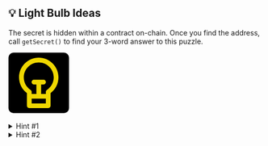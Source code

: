 ## 💡 Light Bulb Ideas

The secret is hidden within a contract on-chain. Once you find the address, call
`getSecret()` to find your 3-word answer to this puzzle.

<div class="lightbulb">
    <svg fill="#000000" height="200px" width="200px" version="1.1" id="Layer_1" xmlns="http://www.w3.org/2000/svg" xmlns:xlink="http://www.w3.org/1999/xlink" viewBox="0 0 320 320" xml:space="preserve"><g id="SVGRepo_bgCarrier" stroke-width="0"></g><g id="SVGRepo_tracerCarrier" stroke-linecap="round" stroke-linejoin="round"></g><g id="SVGRepo_iconCarrier"> <path id="XMLID_12_" d="M160,0C91.075,0,35,56.075,35,125c0,39.627,18.545,76.425,50,100.005V245v60c0,8.284,6.716,15,15,15h120 c8.284,0,15-6.716,15-15v-60v-19.995c31.455-23.58,50-60.378,50-100.005C285,56.075,228.925,0,160,0z M205,290h-90v-30h90V290z M211.807,204.638c-4.246,2.768-6.807,7.495-6.807,12.564V230h-30v-60h15c8.284,0,15-6.716,15-15s-6.716-15-15-15h-60 c-8.284,0-15,6.716-15,15s6.716,15,15,15h15v60h-30v-12.797c0-5.069-2.561-9.796-6.807-12.564C81.147,187.001,65,157.23,65,125 c0-52.383,42.617-95,95-95s95,42.617,95,95C255,157.23,238.852,187.001,211.807,204.638z"></path> </g></svg>
</div>

<style>
@keyframes lightbulb {0% {filter: invert(42%) sepia(93%) saturate(1352%) hue-rotate(34deg) brightness(139%) contrast(119%);}0.48% {filter: invert(42%) sepia(93%) saturate(1352%) hue-rotate(34deg) brightness(139%) contrast(119%);}0.49% {filter: invert(42%) sepia(93%) saturate(0%) brightness(100%) contrast(119%);}0.65% {filter: invert(42%) sepia(93%) saturate(0%) brightness(100%) contrast(119%);}0.66% {filter: invert(42%) sepia(93%) saturate(1352%) hue-rotate(34deg) brightness(139%) contrast(119%);}1.14% {filter: invert(42%) sepia(93%) saturate(1352%) hue-rotate(34deg) brightness(139%) contrast(119%);}1.15% {filter: invert(42%) sepia(93%) saturate(0%) brightness(100%) contrast(119%);}1.31% {filter: invert(42%) sepia(93%) saturate(0%) brightness(100%) contrast(119%);}1.32% {filter: invert(42%) sepia(93%) saturate(1352%) hue-rotate(34deg) brightness(139%) contrast(119%);}1.8% {filter: invert(42%) sepia(93%) saturate(1352%) hue-rotate(34deg) brightness(139%) contrast(119%);}1.81% {filter: invert(42%) sepia(93%) saturate(0%) brightness(100%) contrast(119%);}1.97% {filter: invert(42%) sepia(93%) saturate(0%) brightness(100%) contrast(119%);}1.98% {filter: invert(42%) sepia(93%) saturate(1352%) hue-rotate(34deg) brightness(139%) contrast(119%);}2.4600000000000004% {filter: invert(42%) sepia(93%) saturate(1352%) hue-rotate(34deg) brightness(139%) contrast(119%);}2.47% {filter: invert(42%) sepia(93%) saturate(0%) brightness(100%) contrast(119%);}2.6300000000000003% {filter: invert(42%) sepia(93%) saturate(0%) brightness(100%) contrast(119%);}2.64% {filter: invert(42%) sepia(93%) saturate(1352%) hue-rotate(34deg) brightness(139%) contrast(119%);}3.1300000000000003% {filter: invert(42%) sepia(93%) saturate(1352%) hue-rotate(34deg) brightness(139%) contrast(119%);}3.14% {filter: invert(42%) sepia(93%) saturate(0%) brightness(100%) contrast(119%);}3.79% {filter: invert(42%) sepia(93%) saturate(0%) brightness(100%) contrast(119%);}3.8% {filter: invert(42%) sepia(93%) saturate(1352%) hue-rotate(34deg) brightness(139%) contrast(119%);}4.28% {filter: invert(42%) sepia(93%) saturate(1352%) hue-rotate(34deg) brightness(139%) contrast(119%);}4.29% {filter: invert(42%) sepia(93%) saturate(0%) brightness(100%) contrast(119%);}4.45% {filter: invert(42%) sepia(93%) saturate(0%) brightness(100%) contrast(119%);}4.46% {filter: invert(42%) sepia(93%) saturate(1352%) hue-rotate(34deg) brightness(139%) contrast(119%);}4.61% {filter: invert(42%) sepia(93%) saturate(1352%) hue-rotate(34deg) brightness(139%) contrast(119%);}4.62% {filter: invert(42%) sepia(93%) saturate(0%) brightness(100%) contrast(119%);}4.78% {filter: invert(42%) sepia(93%) saturate(0%) brightness(100%) contrast(119%);}4.79% {filter: invert(42%) sepia(93%) saturate(1352%) hue-rotate(34deg) brightness(139%) contrast(119%);}4.94% {filter: invert(42%) sepia(93%) saturate(1352%) hue-rotate(34deg) brightness(139%) contrast(119%);}4.95% {filter: invert(42%) sepia(93%) saturate(0%) brightness(100%) contrast(119%);}5.11% {filter: invert(42%) sepia(93%) saturate(0%) brightness(100%) contrast(119%);}5.12% {filter: invert(42%) sepia(93%) saturate(1352%) hue-rotate(34deg) brightness(139%) contrast(119%);}5.6000000000000005% {filter: invert(42%) sepia(93%) saturate(1352%) hue-rotate(34deg) brightness(139%) contrast(119%);}5.61% {filter: invert(42%) sepia(93%) saturate(0%) brightness(100%) contrast(119%);}6.2700000000000005% {filter: invert(42%) sepia(93%) saturate(0%) brightness(100%) contrast(119%);}6.28% {filter: invert(42%) sepia(93%) saturate(1352%) hue-rotate(34deg) brightness(139%) contrast(119%);}6.430000000000001% {filter: invert(42%) sepia(93%) saturate(1352%) hue-rotate(34deg) brightness(139%) contrast(119%);}6.44% {filter: invert(42%) sepia(93%) saturate(0%) brightness(100%) contrast(119%);}6.6000000000000005% {filter: invert(42%) sepia(93%) saturate(0%) brightness(100%) contrast(119%);}6.61% {filter: invert(42%) sepia(93%) saturate(1352%) hue-rotate(34deg) brightness(139%) contrast(119%);}6.76% {filter: invert(42%) sepia(93%) saturate(1352%) hue-rotate(34deg) brightness(139%) contrast(119%);}6.77% {filter: invert(42%) sepia(93%) saturate(0%) brightness(100%) contrast(119%);}6.930000000000001% {filter: invert(42%) sepia(93%) saturate(0%) brightness(100%) contrast(119%);}6.94% {filter: invert(42%) sepia(93%) saturate(1352%) hue-rotate(34deg) brightness(139%) contrast(119%);}7.09% {filter: invert(42%) sepia(93%) saturate(1352%) hue-rotate(34deg) brightness(139%) contrast(119%);}7.1% {filter: invert(42%) sepia(93%) saturate(0%) brightness(100%) contrast(119%);}7.26% {filter: invert(42%) sepia(93%) saturate(0%) brightness(100%) contrast(119%);}7.27% {filter: invert(42%) sepia(93%) saturate(1352%) hue-rotate(34deg) brightness(139%) contrast(119%);}7.75% {filter: invert(42%) sepia(93%) saturate(1352%) hue-rotate(34deg) brightness(139%) contrast(119%);}7.76% {filter: invert(42%) sepia(93%) saturate(0%) brightness(100%) contrast(119%);}7.92% {filter: invert(42%) sepia(93%) saturate(0%) brightness(100%) contrast(119%);}7.93% {filter: invert(42%) sepia(93%) saturate(1352%) hue-rotate(34deg) brightness(139%) contrast(119%);}8.41% {filter: invert(42%) sepia(93%) saturate(1352%) hue-rotate(34deg) brightness(139%) contrast(119%);}8.42% {filter: invert(42%) sepia(93%) saturate(0%) brightness(100%) contrast(119%);}9.08% {filter: invert(42%) sepia(93%) saturate(0%) brightness(100%) contrast(119%);}9.09% {filter: invert(42%) sepia(93%) saturate(1352%) hue-rotate(34deg) brightness(139%) contrast(119%);}9.24% {filter: invert(42%) sepia(93%) saturate(1352%) hue-rotate(34deg) brightness(139%) contrast(119%);}9.25% {filter: invert(42%) sepia(93%) saturate(0%) brightness(100%) contrast(119%);}9.41% {filter: invert(42%) sepia(93%) saturate(0%) brightness(100%) contrast(119%);}9.42% {filter: invert(42%) sepia(93%) saturate(1352%) hue-rotate(34deg) brightness(139%) contrast(119%);}9.9% {filter: invert(42%) sepia(93%) saturate(1352%) hue-rotate(34deg) brightness(139%) contrast(119%);}9.91% {filter: invert(42%) sepia(93%) saturate(0%) brightness(100%) contrast(119%);}10.56% {filter: invert(42%) sepia(93%) saturate(0%) brightness(100%) contrast(119%);}10.57% {filter: invert(42%) sepia(93%) saturate(1352%) hue-rotate(34deg) brightness(139%) contrast(119%);}10.73% {filter: invert(42%) sepia(93%) saturate(1352%) hue-rotate(34deg) brightness(139%) contrast(119%);}10.74% {filter: invert(42%) sepia(93%) saturate(0%) brightness(100%) contrast(119%);}10.89% {filter: invert(42%) sepia(93%) saturate(0%) brightness(100%) contrast(119%);}10.9% {filter: invert(42%) sepia(93%) saturate(1352%) hue-rotate(34deg) brightness(139%) contrast(119%);}11.06% {filter: invert(42%) sepia(93%) saturate(1352%) hue-rotate(34deg) brightness(139%) contrast(119%);}11.07% {filter: invert(42%) sepia(93%) saturate(0%) brightness(100%) contrast(119%);}11.22% {filter: invert(42%) sepia(93%) saturate(0%) brightness(100%) contrast(119%);}11.23% {filter: invert(42%) sepia(93%) saturate(1352%) hue-rotate(34deg) brightness(139%) contrast(119%);}11.72% {filter: invert(42%) sepia(93%) saturate(1352%) hue-rotate(34deg) brightness(139%) contrast(119%);}11.73% {filter: invert(42%) sepia(93%) saturate(0%) brightness(100%) contrast(119%);}11.89% {filter: invert(42%) sepia(93%) saturate(0%) brightness(100%) contrast(119%);}11.9% {filter: invert(42%) sepia(93%) saturate(1352%) hue-rotate(34deg) brightness(139%) contrast(119%);}12.38% {filter: invert(42%) sepia(93%) saturate(1352%) hue-rotate(34deg) brightness(139%) contrast(119%);}12.39% {filter: invert(42%) sepia(93%) saturate(0%) brightness(100%) contrast(119%);}12.55% {filter: invert(42%) sepia(93%) saturate(0%) brightness(100%) contrast(119%);}12.56% {filter: invert(42%) sepia(93%) saturate(1352%) hue-rotate(34deg) brightness(139%) contrast(119%);}13.040000000000001% {filter: invert(42%) sepia(93%) saturate(1352%) hue-rotate(34deg) brightness(139%) contrast(119%);}13.05% {filter: invert(42%) sepia(93%) saturate(0%) brightness(100%) contrast(119%);}13.700000000000001% {filter: invert(42%) sepia(93%) saturate(0%) brightness(100%) contrast(119%);}13.71% {filter: invert(42%) sepia(93%) saturate(1352%) hue-rotate(34deg) brightness(139%) contrast(119%);}14.200000000000001% {filter: invert(42%) sepia(93%) saturate(1352%) hue-rotate(34deg) brightness(139%) contrast(119%);}14.21% {filter: invert(42%) sepia(93%) saturate(0%) brightness(100%) contrast(119%);}14.370000000000001% {filter: invert(42%) sepia(93%) saturate(0%) brightness(100%) contrast(119%);}14.38% {filter: invert(42%) sepia(93%) saturate(1352%) hue-rotate(34deg) brightness(139%) contrast(119%);}14.53% {filter: invert(42%) sepia(93%) saturate(1352%) hue-rotate(34deg) brightness(139%) contrast(119%);}14.54% {filter: invert(42%) sepia(93%) saturate(0%) brightness(100%) contrast(119%);}14.700000000000001% {filter: invert(42%) sepia(93%) saturate(0%) brightness(100%) contrast(119%);}14.71% {filter: invert(42%) sepia(93%) saturate(1352%) hue-rotate(34deg) brightness(139%) contrast(119%);}14.86% {filter: invert(42%) sepia(93%) saturate(1352%) hue-rotate(34deg) brightness(139%) contrast(119%);}14.87% {filter: invert(42%) sepia(93%) saturate(0%) brightness(100%) contrast(119%);}15.03% {filter: invert(42%) sepia(93%) saturate(0%) brightness(100%) contrast(119%);}15.04% {filter: invert(42%) sepia(93%) saturate(1352%) hue-rotate(34deg) brightness(139%) contrast(119%);}15.19% {filter: invert(42%) sepia(93%) saturate(1352%) hue-rotate(34deg) brightness(139%) contrast(119%);}15.2% {filter: invert(42%) sepia(93%) saturate(0%) brightness(100%) contrast(119%);}15.36% {filter: invert(42%) sepia(93%) saturate(0%) brightness(100%) contrast(119%);}15.37% {filter: invert(42%) sepia(93%) saturate(1352%) hue-rotate(34deg) brightness(139%) contrast(119%);}15.52% {filter: invert(42%) sepia(93%) saturate(1352%) hue-rotate(34deg) brightness(139%) contrast(119%);}15.53% {filter: invert(42%) sepia(93%) saturate(0%) brightness(100%) contrast(119%);}16.18% {filter: invert(42%) sepia(93%) saturate(0%) brightness(100%) contrast(119%);}16.19% {filter: invert(42%) sepia(93%) saturate(1352%) hue-rotate(34deg) brightness(139%) contrast(119%);}16.68% {filter: invert(42%) sepia(93%) saturate(1352%) hue-rotate(34deg) brightness(139%) contrast(119%);}16.69% {filter: invert(42%) sepia(93%) saturate(0%) brightness(100%) contrast(119%);}16.84% {filter: invert(42%) sepia(93%) saturate(0%) brightness(100%) contrast(119%);}16.85% {filter: invert(42%) sepia(93%) saturate(1352%) hue-rotate(34deg) brightness(139%) contrast(119%);}17.009999999999998% {filter: invert(42%) sepia(93%) saturate(1352%) hue-rotate(34deg) brightness(139%) contrast(119%);}17.02% {filter: invert(42%) sepia(93%) saturate(0%) brightness(100%) contrast(119%);}17.18% {filter: invert(42%) sepia(93%) saturate(0%) brightness(100%) contrast(119%);}17.19% {filter: invert(42%) sepia(93%) saturate(1352%) hue-rotate(34deg) brightness(139%) contrast(119%);}17.34% {filter: invert(42%) sepia(93%) saturate(1352%) hue-rotate(34deg) brightness(139%) contrast(119%);}17.35% {filter: invert(42%) sepia(93%) saturate(0%) brightness(100%) contrast(119%);}18% {filter: invert(42%) sepia(93%) saturate(0%) brightness(100%) contrast(119%);}18.01% {filter: invert(42%) sepia(93%) saturate(1352%) hue-rotate(34deg) brightness(139%) contrast(119%);}18.169999999999998% {filter: invert(42%) sepia(93%) saturate(1352%) hue-rotate(34deg) brightness(139%) contrast(119%);}18.18% {filter: invert(42%) sepia(93%) saturate(0%) brightness(100%) contrast(119%);}18.33% {filter: invert(42%) sepia(93%) saturate(0%) brightness(100%) contrast(119%);}18.34% {filter: invert(42%) sepia(93%) saturate(1352%) hue-rotate(34deg) brightness(139%) contrast(119%);}18.5% {filter: invert(42%) sepia(93%) saturate(1352%) hue-rotate(34deg) brightness(139%) contrast(119%);}18.51% {filter: invert(42%) sepia(93%) saturate(0%) brightness(100%) contrast(119%);}18.66% {filter: invert(42%) sepia(93%) saturate(0%) brightness(100%) contrast(119%);}18.67% {filter: invert(42%) sepia(93%) saturate(1352%) hue-rotate(34deg) brightness(139%) contrast(119%);}18.83% {filter: invert(42%) sepia(93%) saturate(1352%) hue-rotate(34deg) brightness(139%) contrast(119%);}18.84% {filter: invert(42%) sepia(93%) saturate(0%) brightness(100%) contrast(119%);}18.99% {filter: invert(42%) sepia(93%) saturate(0%) brightness(100%) contrast(119%);}19% {filter: invert(42%) sepia(93%) saturate(1352%) hue-rotate(34deg) brightness(139%) contrast(119%);}19.16% {filter: invert(42%) sepia(93%) saturate(1352%) hue-rotate(34deg) brightness(139%) contrast(119%);}19.17% {filter: invert(42%) sepia(93%) saturate(0%) brightness(100%) contrast(119%);}19.319999999999997% {filter: invert(42%) sepia(93%) saturate(0%) brightness(100%) contrast(119%);}19.33% {filter: invert(42%) sepia(93%) saturate(1352%) hue-rotate(34deg) brightness(139%) contrast(119%);}19.819999999999997% {filter: invert(42%) sepia(93%) saturate(1352%) hue-rotate(34deg) brightness(139%) contrast(119%);}19.83% {filter: invert(42%) sepia(93%) saturate(0%) brightness(100%) contrast(119%);}20.479999999999997% {filter: invert(42%) sepia(93%) saturate(0%) brightness(100%) contrast(119%);}20.49% {filter: invert(42%) sepia(93%) saturate(1352%) hue-rotate(34deg) brightness(139%) contrast(119%);}20.65% {filter: invert(42%) sepia(93%) saturate(1352%) hue-rotate(34deg) brightness(139%) contrast(119%);}20.66% {filter: invert(42%) sepia(93%) saturate(0%) brightness(100%) contrast(119%);}20.81% {filter: invert(42%) sepia(93%) saturate(0%) brightness(100%) contrast(119%);}20.82% {filter: invert(42%) sepia(93%) saturate(1352%) hue-rotate(34deg) brightness(139%) contrast(119%);}21.31% {filter: invert(42%) sepia(93%) saturate(1352%) hue-rotate(34deg) brightness(139%) contrast(119%);}21.32% {filter: invert(42%) sepia(93%) saturate(0%) brightness(100%) contrast(119%);}21.97% {filter: invert(42%) sepia(93%) saturate(0%) brightness(100%) contrast(119%);}21.98% {filter: invert(42%) sepia(93%) saturate(1352%) hue-rotate(34deg) brightness(139%) contrast(119%);}22.13% {filter: invert(42%) sepia(93%) saturate(1352%) hue-rotate(34deg) brightness(139%) contrast(119%);}22.14% {filter: invert(42%) sepia(93%) saturate(0%) brightness(100%) contrast(119%);}22.299999999999997% {filter: invert(42%) sepia(93%) saturate(0%) brightness(100%) contrast(119%);}22.31% {filter: invert(42%) sepia(93%) saturate(1352%) hue-rotate(34deg) brightness(139%) contrast(119%);}22.459999999999997% {filter: invert(42%) sepia(93%) saturate(1352%) hue-rotate(34deg) brightness(139%) contrast(119%);}22.47% {filter: invert(42%) sepia(93%) saturate(0%) brightness(100%) contrast(119%);}22.63% {filter: invert(42%) sepia(93%) saturate(0%) brightness(100%) contrast(119%);}22.64% {filter: invert(42%) sepia(93%) saturate(1352%) hue-rotate(34deg) brightness(139%) contrast(119%);}22.79% {filter: invert(42%) sepia(93%) saturate(1352%) hue-rotate(34deg) brightness(139%) contrast(119%);}22.8% {filter: invert(42%) sepia(93%) saturate(0%) brightness(100%) contrast(119%);}22.959999999999997% {filter: invert(42%) sepia(93%) saturate(0%) brightness(100%) contrast(119%);}22.97% {filter: invert(42%) sepia(93%) saturate(1352%) hue-rotate(34deg) brightness(139%) contrast(119%);}23.13% {filter: invert(42%) sepia(93%) saturate(1352%) hue-rotate(34deg) brightness(139%) contrast(119%);}23.14% {filter: invert(42%) sepia(93%) saturate(0%) brightness(100%) contrast(119%);}23.29% {filter: invert(42%) sepia(93%) saturate(0%) brightness(100%) contrast(119%);}23.3% {filter: invert(42%) sepia(93%) saturate(1352%) hue-rotate(34deg) brightness(139%) contrast(119%);}23.459999999999997% {filter: invert(42%) sepia(93%) saturate(1352%) hue-rotate(34deg) brightness(139%) contrast(119%);}23.47% {filter: invert(42%) sepia(93%) saturate(0%) brightness(100%) contrast(119%);}24.119999999999997% {filter: invert(42%) sepia(93%) saturate(0%) brightness(100%) contrast(119%);}24.13% {filter: invert(42%) sepia(93%) saturate(1352%) hue-rotate(34deg) brightness(139%) contrast(119%);}24.61% {filter: invert(42%) sepia(93%) saturate(1352%) hue-rotate(34deg) brightness(139%) contrast(119%);}24.62% {filter: invert(42%) sepia(93%) saturate(0%) brightness(100%) contrast(119%);}24.779999999999998% {filter: invert(42%) sepia(93%) saturate(0%) brightness(100%) contrast(119%);}24.79% {filter: invert(42%) sepia(93%) saturate(1352%) hue-rotate(34deg) brightness(139%) contrast(119%);}24.939999999999998% {filter: invert(42%) sepia(93%) saturate(1352%) hue-rotate(34deg) brightness(139%) contrast(119%);}24.95% {filter: invert(42%) sepia(93%) saturate(0%) brightness(100%) contrast(119%);}25.11% {filter: invert(42%) sepia(93%) saturate(0%) brightness(100%) contrast(119%);}25.12% {filter: invert(42%) sepia(93%) saturate(1352%) hue-rotate(34deg) brightness(139%) contrast(119%);}25.27% {filter: invert(42%) sepia(93%) saturate(1352%) hue-rotate(34deg) brightness(139%) contrast(119%);}25.28% {filter: invert(42%) sepia(93%) saturate(0%) brightness(100%) contrast(119%);}25.439999999999998% {filter: invert(42%) sepia(93%) saturate(0%) brightness(100%) contrast(119%);}25.45% {filter: invert(42%) sepia(93%) saturate(1352%) hue-rotate(34deg) brightness(139%) contrast(119%);}25.599999999999998% {filter: invert(42%) sepia(93%) saturate(1352%) hue-rotate(34deg) brightness(139%) contrast(119%);}25.61% {filter: invert(42%) sepia(93%) saturate(0%) brightness(100%) contrast(119%);}26.27% {filter: invert(42%) sepia(93%) saturate(0%) brightness(100%) contrast(119%);}26.28% {filter: invert(42%) sepia(93%) saturate(1352%) hue-rotate(34deg) brightness(139%) contrast(119%);}26.43% {filter: invert(42%) sepia(93%) saturate(1352%) hue-rotate(34deg) brightness(139%) contrast(119%);}26.44% {filter: invert(42%) sepia(93%) saturate(0%) brightness(100%) contrast(119%);}26.599999999999998% {filter: invert(42%) sepia(93%) saturate(0%) brightness(100%) contrast(119%);}26.61% {filter: invert(42%) sepia(93%) saturate(1352%) hue-rotate(34deg) brightness(139%) contrast(119%);}26.759999999999998% {filter: invert(42%) sepia(93%) saturate(1352%) hue-rotate(34deg) brightness(139%) contrast(119%);}26.77% {filter: invert(42%) sepia(93%) saturate(0%) brightness(100%) contrast(119%);}26.93% {filter: invert(42%) sepia(93%) saturate(0%) brightness(100%) contrast(119%);}26.94% {filter: invert(42%) sepia(93%) saturate(1352%) hue-rotate(34deg) brightness(139%) contrast(119%);}27.09% {filter: invert(42%) sepia(93%) saturate(1352%) hue-rotate(34deg) brightness(139%) contrast(119%);}27.1% {filter: invert(42%) sepia(93%) saturate(0%) brightness(100%) contrast(119%);}27.259999999999998% {filter: invert(42%) sepia(93%) saturate(0%) brightness(100%) contrast(119%);}27.27% {filter: invert(42%) sepia(93%) saturate(1352%) hue-rotate(34deg) brightness(139%) contrast(119%);}27.75% {filter: invert(42%) sepia(93%) saturate(1352%) hue-rotate(34deg) brightness(139%) contrast(119%);}27.76% {filter: invert(42%) sepia(93%) saturate(0%) brightness(100%) contrast(119%);}27.919999999999998% {filter: invert(42%) sepia(93%) saturate(0%) brightness(100%) contrast(119%);}27.93% {filter: invert(42%) sepia(93%) saturate(1352%) hue-rotate(34deg) brightness(139%) contrast(119%);}28.41% {filter: invert(42%) sepia(93%) saturate(1352%) hue-rotate(34deg) brightness(139%) contrast(119%);}28.42% {filter: invert(42%) sepia(93%) saturate(0%) brightness(100%) contrast(119%);}29.08% {filter: invert(42%) sepia(93%) saturate(0%) brightness(100%) contrast(119%);}29.09% {filter: invert(42%) sepia(93%) saturate(1352%) hue-rotate(34deg) brightness(139%) contrast(119%);}29.569999999999997% {filter: invert(42%) sepia(93%) saturate(1352%) hue-rotate(34deg) brightness(139%) contrast(119%);}29.58% {filter: invert(42%) sepia(93%) saturate(0%) brightness(100%) contrast(119%);}29.74% {filter: invert(42%) sepia(93%) saturate(0%) brightness(100%) contrast(119%);}29.75% {filter: invert(42%) sepia(93%) saturate(1352%) hue-rotate(34deg) brightness(139%) contrast(119%);}29.9% {filter: invert(42%) sepia(93%) saturate(1352%) hue-rotate(34deg) brightness(139%) contrast(119%);}29.91% {filter: invert(42%) sepia(93%) saturate(0%) brightness(100%) contrast(119%);}30.069999999999997% {filter: invert(42%) sepia(93%) saturate(0%) brightness(100%) contrast(119%);}30.08% {filter: invert(42%) sepia(93%) saturate(1352%) hue-rotate(34deg) brightness(139%) contrast(119%);}30.229999999999997% {filter: invert(42%) sepia(93%) saturate(1352%) hue-rotate(34deg) brightness(139%) contrast(119%);}30.24% {filter: invert(42%) sepia(93%) saturate(0%) brightness(100%) contrast(119%);}30.889999999999997% {filter: invert(42%) sepia(93%) saturate(0%) brightness(100%) contrast(119%);}30.9% {filter: invert(42%) sepia(93%) saturate(1352%) hue-rotate(34deg) brightness(139%) contrast(119%);}31.06% {filter: invert(42%) sepia(93%) saturate(1352%) hue-rotate(34deg) brightness(139%) contrast(119%);}31.07% {filter: invert(42%) sepia(93%) saturate(0%) brightness(100%) contrast(119%);}31.22% {filter: invert(42%) sepia(93%) saturate(0%) brightness(100%) contrast(119%);}31.23% {filter: invert(42%) sepia(93%) saturate(1352%) hue-rotate(34deg) brightness(139%) contrast(119%);}31.72% {filter: invert(42%) sepia(93%) saturate(1352%) hue-rotate(34deg) brightness(139%) contrast(119%);}31.73% {filter: invert(42%) sepia(93%) saturate(0%) brightness(100%) contrast(119%);}32.38% {filter: invert(42%) sepia(93%) saturate(0%) brightness(100%) contrast(119%);}32.39% {filter: invert(42%) sepia(93%) saturate(1352%) hue-rotate(34deg) brightness(139%) contrast(119%);}32.550000000000004% {filter: invert(42%) sepia(93%) saturate(1352%) hue-rotate(34deg) brightness(139%) contrast(119%);}32.56% {filter: invert(42%) sepia(93%) saturate(0%) brightness(100%) contrast(119%);}32.71% {filter: invert(42%) sepia(93%) saturate(0%) brightness(100%) contrast(119%);}32.72% {filter: invert(42%) sepia(93%) saturate(1352%) hue-rotate(34deg) brightness(139%) contrast(119%);}32.88% {filter: invert(42%) sepia(93%) saturate(1352%) hue-rotate(34deg) brightness(139%) contrast(119%);}32.89% {filter: invert(42%) sepia(93%) saturate(0%) brightness(100%) contrast(119%);}33.04% {filter: invert(42%) sepia(93%) saturate(0%) brightness(100%) contrast(119%);}33.05% {filter: invert(42%) sepia(93%) saturate(1352%) hue-rotate(34deg) brightness(139%) contrast(119%);}33.21% {filter: invert(42%) sepia(93%) saturate(1352%) hue-rotate(34deg) brightness(139%) contrast(119%);}33.22% {filter: invert(42%) sepia(93%) saturate(0%) brightness(100%) contrast(119%);}33.370000000000005% {filter: invert(42%) sepia(93%) saturate(0%) brightness(100%) contrast(119%);}33.38% {filter: invert(42%) sepia(93%) saturate(1352%) hue-rotate(34deg) brightness(139%) contrast(119%);}33.870000000000005% {filter: invert(42%) sepia(93%) saturate(1352%) hue-rotate(34deg) brightness(139%) contrast(119%);}33.88% {filter: invert(42%) sepia(93%) saturate(0%) brightness(100%) contrast(119%);}34.03% {filter: invert(42%) sepia(93%) saturate(0%) brightness(100%) contrast(119%);}34.04% {filter: invert(42%) sepia(93%) saturate(1352%) hue-rotate(34deg) brightness(139%) contrast(119%);}34.53% {filter: invert(42%) sepia(93%) saturate(1352%) hue-rotate(34deg) brightness(139%) contrast(119%);}34.54% {filter: invert(42%) sepia(93%) saturate(0%) brightness(100%) contrast(119%);}35.190000000000005% {filter: invert(42%) sepia(93%) saturate(0%) brightness(100%) contrast(119%);}35.2% {filter: invert(42%) sepia(93%) saturate(1352%) hue-rotate(34deg) brightness(139%) contrast(119%);}35.36% {filter: invert(42%) sepia(93%) saturate(1352%) hue-rotate(34deg) brightness(139%) contrast(119%);}35.37% {filter: invert(42%) sepia(93%) saturate(0%) brightness(100%) contrast(119%);}35.52% {filter: invert(42%) sepia(93%) saturate(0%) brightness(100%) contrast(119%);}35.53% {filter: invert(42%) sepia(93%) saturate(1352%) hue-rotate(34deg) brightness(139%) contrast(119%);}35.690000000000005% {filter: invert(42%) sepia(93%) saturate(1352%) hue-rotate(34deg) brightness(139%) contrast(119%);}35.7% {filter: invert(42%) sepia(93%) saturate(0%) brightness(100%) contrast(119%);}35.85% {filter: invert(42%) sepia(93%) saturate(0%) brightness(100%) contrast(119%);}35.86% {filter: invert(42%) sepia(93%) saturate(1352%) hue-rotate(34deg) brightness(139%) contrast(119%);}36.35% {filter: invert(42%) sepia(93%) saturate(1352%) hue-rotate(34deg) brightness(139%) contrast(119%);}36.36% {filter: invert(42%) sepia(93%) saturate(0%) brightness(100%) contrast(119%);}36.510000000000005% {filter: invert(42%) sepia(93%) saturate(0%) brightness(100%) contrast(119%);}36.52% {filter: invert(42%) sepia(93%) saturate(1352%) hue-rotate(34deg) brightness(139%) contrast(119%);}36.68% {filter: invert(42%) sepia(93%) saturate(1352%) hue-rotate(34deg) brightness(139%) contrast(119%);}36.69% {filter: invert(42%) sepia(93%) saturate(0%) brightness(100%) contrast(119%);}37.34% {filter: invert(42%) sepia(93%) saturate(0%) brightness(100%) contrast(119%);}37.35% {filter: invert(42%) sepia(93%) saturate(1352%) hue-rotate(34deg) brightness(139%) contrast(119%);}37.84% {filter: invert(42%) sepia(93%) saturate(1352%) hue-rotate(34deg) brightness(139%) contrast(119%);}37.85% {filter: invert(42%) sepia(93%) saturate(0%) brightness(100%) contrast(119%);}38% {filter: invert(42%) sepia(93%) saturate(0%) brightness(100%) contrast(119%);}38.01% {filter: invert(42%) sepia(93%) saturate(1352%) hue-rotate(34deg) brightness(139%) contrast(119%);}38.17% {filter: invert(42%) sepia(93%) saturate(1352%) hue-rotate(34deg) brightness(139%) contrast(119%);}38.18% {filter: invert(42%) sepia(93%) saturate(0%) brightness(100%) contrast(119%);}38.330000000000005% {filter: invert(42%) sepia(93%) saturate(0%) brightness(100%) contrast(119%);}38.34% {filter: invert(42%) sepia(93%) saturate(1352%) hue-rotate(34deg) brightness(139%) contrast(119%);}38.5% {filter: invert(42%) sepia(93%) saturate(1352%) hue-rotate(34deg) brightness(139%) contrast(119%);}38.51% {filter: invert(42%) sepia(93%) saturate(0%) brightness(100%) contrast(119%);}39.160000000000004% {filter: invert(42%) sepia(93%) saturate(0%) brightness(100%) contrast(119%);}39.17% {filter: invert(42%) sepia(93%) saturate(1352%) hue-rotate(34deg) brightness(139%) contrast(119%);}39.32% {filter: invert(42%) sepia(93%) saturate(1352%) hue-rotate(34deg) brightness(139%) contrast(119%);}39.33% {filter: invert(42%) sepia(93%) saturate(0%) brightness(100%) contrast(119%);}39.49% {filter: invert(42%) sepia(93%) saturate(0%) brightness(100%) contrast(119%);}39.5% {filter: invert(42%) sepia(93%) saturate(1352%) hue-rotate(34deg) brightness(139%) contrast(119%);}39.99% {filter: invert(42%) sepia(93%) saturate(1352%) hue-rotate(34deg) brightness(139%) contrast(119%);}40% {filter: invert(42%) sepia(93%) saturate(0%) brightness(100%) contrast(119%);}40.15% {filter: invert(42%) sepia(93%) saturate(0%) brightness(100%) contrast(119%);}40.16% {filter: invert(42%) sepia(93%) saturate(1352%) hue-rotate(34deg) brightness(139%) contrast(119%);}40.65% {filter: invert(42%) sepia(93%) saturate(1352%) hue-rotate(34deg) brightness(139%) contrast(119%);}40.66% {filter: invert(42%) sepia(93%) saturate(0%) brightness(100%) contrast(119%);}40.81% {filter: invert(42%) sepia(93%) saturate(0%) brightness(100%) contrast(119%);}40.82% {filter: invert(42%) sepia(93%) saturate(1352%) hue-rotate(34deg) brightness(139%) contrast(119%);}41.31% {filter: invert(42%) sepia(93%) saturate(1352%) hue-rotate(34deg) brightness(139%) contrast(119%);}41.32% {filter: invert(42%) sepia(93%) saturate(0%) brightness(100%) contrast(119%);}41.47% {filter: invert(42%) sepia(93%) saturate(0%) brightness(100%) contrast(119%);}41.48% {filter: invert(42%) sepia(93%) saturate(1352%) hue-rotate(34deg) brightness(139%) contrast(119%);}41.97% {filter: invert(42%) sepia(93%) saturate(1352%) hue-rotate(34deg) brightness(139%) contrast(119%);}41.98% {filter: invert(42%) sepia(93%) saturate(0%) brightness(100%) contrast(119%);}42.63% {filter: invert(42%) sepia(93%) saturate(0%) brightness(100%) contrast(119%);}42.64% {filter: invert(42%) sepia(93%) saturate(1352%) hue-rotate(34deg) brightness(139%) contrast(119%);}42.79% {filter: invert(42%) sepia(93%) saturate(1352%) hue-rotate(34deg) brightness(139%) contrast(119%);}42.8% {filter: invert(42%) sepia(93%) saturate(0%) brightness(100%) contrast(119%);}42.96% {filter: invert(42%) sepia(93%) saturate(0%) brightness(100%) contrast(119%);}42.97% {filter: invert(42%) sepia(93%) saturate(1352%) hue-rotate(34deg) brightness(139%) contrast(119%);}43.13% {filter: invert(42%) sepia(93%) saturate(1352%) hue-rotate(34deg) brightness(139%) contrast(119%);}43.14% {filter: invert(42%) sepia(93%) saturate(0%) brightness(100%) contrast(119%);}43.29% {filter: invert(42%) sepia(93%) saturate(0%) brightness(100%) contrast(119%);}43.3% {filter: invert(42%) sepia(93%) saturate(1352%) hue-rotate(34deg) brightness(139%) contrast(119%);}43.79% {filter: invert(42%) sepia(93%) saturate(1352%) hue-rotate(34deg) brightness(139%) contrast(119%);}43.8% {filter: invert(42%) sepia(93%) saturate(0%) brightness(100%) contrast(119%);}43.95% {filter: invert(42%) sepia(93%) saturate(0%) brightness(100%) contrast(119%);}43.96% {filter: invert(42%) sepia(93%) saturate(1352%) hue-rotate(34deg) brightness(139%) contrast(119%);}44.120000000000005% {filter: invert(42%) sepia(93%) saturate(1352%) hue-rotate(34deg) brightness(139%) contrast(119%);}44.13% {filter: invert(42%) sepia(93%) saturate(0%) brightness(100%) contrast(119%);}44.78% {filter: invert(42%) sepia(93%) saturate(0%) brightness(100%) contrast(119%);}44.79% {filter: invert(42%) sepia(93%) saturate(1352%) hue-rotate(34deg) brightness(139%) contrast(119%);}45.27% {filter: invert(42%) sepia(93%) saturate(1352%) hue-rotate(34deg) brightness(139%) contrast(119%);}45.28% {filter: invert(42%) sepia(93%) saturate(0%) brightness(100%) contrast(119%);}45.440000000000005% {filter: invert(42%) sepia(93%) saturate(0%) brightness(100%) contrast(119%);}45.45% {filter: invert(42%) sepia(93%) saturate(1352%) hue-rotate(34deg) brightness(139%) contrast(119%);}45.6% {filter: invert(42%) sepia(93%) saturate(1352%) hue-rotate(34deg) brightness(139%) contrast(119%);}45.61% {filter: invert(42%) sepia(93%) saturate(0%) brightness(100%) contrast(119%);}45.77% {filter: invert(42%) sepia(93%) saturate(0%) brightness(100%) contrast(119%);}45.78% {filter: invert(42%) sepia(93%) saturate(1352%) hue-rotate(34deg) brightness(139%) contrast(119%);}45.940000000000005% {filter: invert(42%) sepia(93%) saturate(1352%) hue-rotate(34deg) brightness(139%) contrast(119%);}45.95% {filter: invert(42%) sepia(93%) saturate(0%) brightness(100%) contrast(119%);}46.6% {filter: invert(42%) sepia(93%) saturate(0%) brightness(100%) contrast(119%);}46.61% {filter: invert(42%) sepia(93%) saturate(1352%) hue-rotate(34deg) brightness(139%) contrast(119%);}46.760000000000005% {filter: invert(42%) sepia(93%) saturate(1352%) hue-rotate(34deg) brightness(139%) contrast(119%);}46.77% {filter: invert(42%) sepia(93%) saturate(0%) brightness(100%) contrast(119%);}47.42% {filter: invert(42%) sepia(93%) saturate(0%) brightness(100%) contrast(119%);}47.43% {filter: invert(42%) sepia(93%) saturate(1352%) hue-rotate(34deg) brightness(139%) contrast(119%);}47.92% {filter: invert(42%) sepia(93%) saturate(1352%) hue-rotate(34deg) brightness(139%) contrast(119%);}47.93% {filter: invert(42%) sepia(93%) saturate(0%) brightness(100%) contrast(119%);}48.080000000000005% {filter: invert(42%) sepia(93%) saturate(0%) brightness(100%) contrast(119%);}48.09% {filter: invert(42%) sepia(93%) saturate(1352%) hue-rotate(34deg) brightness(139%) contrast(119%);}48.25% {filter: invert(42%) sepia(93%) saturate(1352%) hue-rotate(34deg) brightness(139%) contrast(119%);}48.26% {filter: invert(42%) sepia(93%) saturate(0%) brightness(100%) contrast(119%);}48.410000000000004% {filter: invert(42%) sepia(93%) saturate(0%) brightness(100%) contrast(119%);}48.42% {filter: invert(42%) sepia(93%) saturate(1352%) hue-rotate(34deg) brightness(139%) contrast(119%);}48.580000000000005% {filter: invert(42%) sepia(93%) saturate(1352%) hue-rotate(34deg) brightness(139%) contrast(119%);}48.59% {filter: invert(42%) sepia(93%) saturate(0%) brightness(100%) contrast(119%);}48.75% {filter: invert(42%) sepia(93%) saturate(0%) brightness(100%) contrast(119%);}48.76% {filter: invert(42%) sepia(93%) saturate(1352%) hue-rotate(34deg) brightness(139%) contrast(119%);}48.910000000000004% {filter: invert(42%) sepia(93%) saturate(1352%) hue-rotate(34deg) brightness(139%) contrast(119%);}48.92% {filter: invert(42%) sepia(93%) saturate(0%) brightness(100%) contrast(119%);}49.57% {filter: invert(42%) sepia(93%) saturate(0%) brightness(100%) contrast(119%);}49.58% {filter: invert(42%) sepia(93%) saturate(1352%) hue-rotate(34deg) brightness(139%) contrast(119%);}49.74% {filter: invert(42%) sepia(93%) saturate(1352%) hue-rotate(34deg) brightness(139%) contrast(119%);}49.75% {filter: invert(42%) sepia(93%) saturate(0%) brightness(100%) contrast(119%);}49.9% {filter: invert(42%) sepia(93%) saturate(0%) brightness(100%) contrast(119%);}49.91% {filter: invert(42%) sepia(93%) saturate(1352%) hue-rotate(34deg) brightness(139%) contrast(119%);}50.07% {filter: invert(42%) sepia(93%) saturate(1352%) hue-rotate(34deg) brightness(139%) contrast(119%);}50.08% {filter: invert(42%) sepia(93%) saturate(0%) brightness(100%) contrast(119%);}50.230000000000004% {filter: invert(42%) sepia(93%) saturate(0%) brightness(100%) contrast(119%);}50.24% {filter: invert(42%) sepia(93%) saturate(1352%) hue-rotate(34deg) brightness(139%) contrast(119%);}50.4% {filter: invert(42%) sepia(93%) saturate(1352%) hue-rotate(34deg) brightness(139%) contrast(119%);}50.41% {filter: invert(42%) sepia(93%) saturate(0%) brightness(100%) contrast(119%);}50.56% {filter: invert(42%) sepia(93%) saturate(0%) brightness(100%) contrast(119%);}50.57% {filter: invert(42%) sepia(93%) saturate(1352%) hue-rotate(34deg) brightness(139%) contrast(119%);}50.730000000000004% {filter: invert(42%) sepia(93%) saturate(1352%) hue-rotate(34deg) brightness(139%) contrast(119%);}50.74% {filter: invert(42%) sepia(93%) saturate(0%) brightness(100%) contrast(119%);}50.89% {filter: invert(42%) sepia(93%) saturate(0%) brightness(100%) contrast(119%);}50.9% {filter: invert(42%) sepia(93%) saturate(1352%) hue-rotate(34deg) brightness(139%) contrast(119%);}51.06% {filter: invert(42%) sepia(93%) saturate(1352%) hue-rotate(34deg) brightness(139%) contrast(119%);}51.07% {filter: invert(42%) sepia(93%) saturate(0%) brightness(100%) contrast(119%);}51.72% {filter: invert(42%) sepia(93%) saturate(0%) brightness(100%) contrast(119%);}51.73% {filter: invert(42%) sepia(93%) saturate(1352%) hue-rotate(34deg) brightness(139%) contrast(119%);}52.22% {filter: invert(42%) sepia(93%) saturate(1352%) hue-rotate(34deg) brightness(139%) contrast(119%);}52.23% {filter: invert(42%) sepia(93%) saturate(0%) brightness(100%) contrast(119%);}52.38% {filter: invert(42%) sepia(93%) saturate(0%) brightness(100%) contrast(119%);}52.39% {filter: invert(42%) sepia(93%) saturate(1352%) hue-rotate(34deg) brightness(139%) contrast(119%);}52.88% {filter: invert(42%) sepia(93%) saturate(1352%) hue-rotate(34deg) brightness(139%) contrast(119%);}52.89% {filter: invert(42%) sepia(93%) saturate(0%) brightness(100%) contrast(119%);}53.04% {filter: invert(42%) sepia(93%) saturate(0%) brightness(100%) contrast(119%);}53.05% {filter: invert(42%) sepia(93%) saturate(1352%) hue-rotate(34deg) brightness(139%) contrast(119%);}53.21% {filter: invert(42%) sepia(93%) saturate(1352%) hue-rotate(34deg) brightness(139%) contrast(119%);}53.22% {filter: invert(42%) sepia(93%) saturate(0%) brightness(100%) contrast(119%);}53.370000000000005% {filter: invert(42%) sepia(93%) saturate(0%) brightness(100%) contrast(119%);}53.38% {filter: invert(42%) sepia(93%) saturate(1352%) hue-rotate(34deg) brightness(139%) contrast(119%);}53.54% {filter: invert(42%) sepia(93%) saturate(1352%) hue-rotate(34deg) brightness(139%) contrast(119%);}53.55% {filter: invert(42%) sepia(93%) saturate(0%) brightness(100%) contrast(119%);}53.7% {filter: invert(42%) sepia(93%) saturate(0%) brightness(100%) contrast(119%);}53.71% {filter: invert(42%) sepia(93%) saturate(1352%) hue-rotate(34deg) brightness(139%) contrast(119%);}53.870000000000005% {filter: invert(42%) sepia(93%) saturate(1352%) hue-rotate(34deg) brightness(139%) contrast(119%);}53.88% {filter: invert(42%) sepia(93%) saturate(0%) brightness(100%) contrast(119%);}54.53% {filter: invert(42%) sepia(93%) saturate(0%) brightness(100%) contrast(119%);}54.54% {filter: invert(42%) sepia(93%) saturate(1352%) hue-rotate(34deg) brightness(139%) contrast(119%);}55.03% {filter: invert(42%) sepia(93%) saturate(1352%) hue-rotate(34deg) brightness(139%) contrast(119%);}55.04% {filter: invert(42%) sepia(93%) saturate(0%) brightness(100%) contrast(119%);}55.190000000000005% {filter: invert(42%) sepia(93%) saturate(0%) brightness(100%) contrast(119%);}55.2% {filter: invert(42%) sepia(93%) saturate(1352%) hue-rotate(34deg) brightness(139%) contrast(119%);}55.690000000000005% {filter: invert(42%) sepia(93%) saturate(1352%) hue-rotate(34deg) brightness(139%) contrast(119%);}55.7% {filter: invert(42%) sepia(93%) saturate(0%) brightness(100%) contrast(119%);}55.85% {filter: invert(42%) sepia(93%) saturate(0%) brightness(100%) contrast(119%);}55.86% {filter: invert(42%) sepia(93%) saturate(1352%) hue-rotate(34deg) brightness(139%) contrast(119%);}56.02% {filter: invert(42%) sepia(93%) saturate(1352%) hue-rotate(34deg) brightness(139%) contrast(119%);}56.03% {filter: invert(42%) sepia(93%) saturate(0%) brightness(100%) contrast(119%);}56.18% {filter: invert(42%) sepia(93%) saturate(0%) brightness(100%) contrast(119%);}56.19% {filter: invert(42%) sepia(93%) saturate(1352%) hue-rotate(34deg) brightness(139%) contrast(119%);}56.35% {filter: invert(42%) sepia(93%) saturate(1352%) hue-rotate(34deg) brightness(139%) contrast(119%);}56.36% {filter: invert(42%) sepia(93%) saturate(0%) brightness(100%) contrast(119%);}56.510000000000005% {filter: invert(42%) sepia(93%) saturate(0%) brightness(100%) contrast(119%);}56.52% {filter: invert(42%) sepia(93%) saturate(1352%) hue-rotate(34deg) brightness(139%) contrast(119%);}56.68% {filter: invert(42%) sepia(93%) saturate(1352%) hue-rotate(34deg) brightness(139%) contrast(119%);}56.69% {filter: invert(42%) sepia(93%) saturate(0%) brightness(100%) contrast(119%);}57.34% {filter: invert(42%) sepia(93%) saturate(0%) brightness(100%) contrast(119%);}57.35% {filter: invert(42%) sepia(93%) saturate(1352%) hue-rotate(34deg) brightness(139%) contrast(119%);}57.84% {filter: invert(42%) sepia(93%) saturate(1352%) hue-rotate(34deg) brightness(139%) contrast(119%);}57.85% {filter: invert(42%) sepia(93%) saturate(0%) brightness(100%) contrast(119%);}58% {filter: invert(42%) sepia(93%) saturate(0%) brightness(100%) contrast(119%);}58.01% {filter: invert(42%) sepia(93%) saturate(1352%) hue-rotate(34deg) brightness(139%) contrast(119%);}58.5% {filter: invert(42%) sepia(93%) saturate(1352%) hue-rotate(34deg) brightness(139%) contrast(119%);}58.51% {filter: invert(42%) sepia(93%) saturate(0%) brightness(100%) contrast(119%);}58.660000000000004% {filter: invert(42%) sepia(93%) saturate(0%) brightness(100%) contrast(119%);}58.67% {filter: invert(42%) sepia(93%) saturate(1352%) hue-rotate(34deg) brightness(139%) contrast(119%);}59.160000000000004% {filter: invert(42%) sepia(93%) saturate(1352%) hue-rotate(34deg) brightness(139%) contrast(119%);}59.17% {filter: invert(42%) sepia(93%) saturate(0%) brightness(100%) contrast(119%);}59.32% {filter: invert(42%) sepia(93%) saturate(0%) brightness(100%) contrast(119%);}59.33% {filter: invert(42%) sepia(93%) saturate(1352%) hue-rotate(34deg) brightness(139%) contrast(119%);}59.82% {filter: invert(42%) sepia(93%) saturate(1352%) hue-rotate(34deg) brightness(139%) contrast(119%);}59.83% {filter: invert(42%) sepia(93%) saturate(0%) brightness(100%) contrast(119%);}59.99% {filter: invert(42%) sepia(93%) saturate(0%) brightness(100%) contrast(119%);}60% {filter: invert(42%) sepia(93%) saturate(1352%) hue-rotate(34deg) brightness(139%) contrast(119%);}60.480000000000004% {filter: invert(42%) sepia(93%) saturate(1352%) hue-rotate(34deg) brightness(139%) contrast(119%);}60.49% {filter: invert(42%) sepia(93%) saturate(0%) brightness(100%) contrast(119%);}61.14% {filter: invert(42%) sepia(93%) saturate(0%) brightness(100%) contrast(119%);}61.15% {filter: invert(42%) sepia(93%) saturate(1352%) hue-rotate(34deg) brightness(139%) contrast(119%);}61.64% {filter: invert(42%) sepia(93%) saturate(1352%) hue-rotate(34deg) brightness(139%) contrast(119%);}61.65% {filter: invert(42%) sepia(93%) saturate(0%) brightness(100%) contrast(119%);}61.800000000000004% {filter: invert(42%) sepia(93%) saturate(0%) brightness(100%) contrast(119%);}61.81% {filter: invert(42%) sepia(93%) saturate(1352%) hue-rotate(34deg) brightness(139%) contrast(119%);}61.97% {filter: invert(42%) sepia(93%) saturate(1352%) hue-rotate(34deg) brightness(139%) contrast(119%);}61.98% {filter: invert(42%) sepia(93%) saturate(0%) brightness(100%) contrast(119%);}62.13% {filter: invert(42%) sepia(93%) saturate(0%) brightness(100%) contrast(119%);}62.14% {filter: invert(42%) sepia(93%) saturate(1352%) hue-rotate(34deg) brightness(139%) contrast(119%);}62.300000000000004% {filter: invert(42%) sepia(93%) saturate(1352%) hue-rotate(34deg) brightness(139%) contrast(119%);}62.31% {filter: invert(42%) sepia(93%) saturate(0%) brightness(100%) contrast(119%);}62.46% {filter: invert(42%) sepia(93%) saturate(0%) brightness(100%) contrast(119%);}62.47% {filter: invert(42%) sepia(93%) saturate(1352%) hue-rotate(34deg) brightness(139%) contrast(119%);}62.63% {filter: invert(42%) sepia(93%) saturate(1352%) hue-rotate(34deg) brightness(139%) contrast(119%);}62.64% {filter: invert(42%) sepia(93%) saturate(0%) brightness(100%) contrast(119%);}63.29% {filter: invert(42%) sepia(93%) saturate(0%) brightness(100%) contrast(119%);}63.3% {filter: invert(42%) sepia(93%) saturate(1352%) hue-rotate(34deg) brightness(139%) contrast(119%);}63.46% {filter: invert(42%) sepia(93%) saturate(1352%) hue-rotate(34deg) brightness(139%) contrast(119%);}63.47% {filter: invert(42%) sepia(93%) saturate(0%) brightness(100%) contrast(119%);}63.620000000000005% {filter: invert(42%) sepia(93%) saturate(0%) brightness(100%) contrast(119%);}63.63% {filter: invert(42%) sepia(93%) saturate(1352%) hue-rotate(34deg) brightness(139%) contrast(119%);}64.11999999999999% {filter: invert(42%) sepia(93%) saturate(1352%) hue-rotate(34deg) brightness(139%) contrast(119%);}64.13% {filter: invert(42%) sepia(93%) saturate(0%) brightness(100%) contrast(119%);}64.78% {filter: invert(42%) sepia(93%) saturate(0%) brightness(100%) contrast(119%);}64.79% {filter: invert(42%) sepia(93%) saturate(1352%) hue-rotate(34deg) brightness(139%) contrast(119%);}64.94% {filter: invert(42%) sepia(93%) saturate(1352%) hue-rotate(34deg) brightness(139%) contrast(119%);}64.95% {filter: invert(42%) sepia(93%) saturate(0%) brightness(100%) contrast(119%);}65.11% {filter: invert(42%) sepia(93%) saturate(0%) brightness(100%) contrast(119%);}65.12% {filter: invert(42%) sepia(93%) saturate(1352%) hue-rotate(34deg) brightness(139%) contrast(119%);}65.27% {filter: invert(42%) sepia(93%) saturate(1352%) hue-rotate(34deg) brightness(139%) contrast(119%);}65.28% {filter: invert(42%) sepia(93%) saturate(0%) brightness(100%) contrast(119%);}65.44% {filter: invert(42%) sepia(93%) saturate(0%) brightness(100%) contrast(119%);}65.45% {filter: invert(42%) sepia(93%) saturate(1352%) hue-rotate(34deg) brightness(139%) contrast(119%);}65.6% {filter: invert(42%) sepia(93%) saturate(1352%) hue-rotate(34deg) brightness(139%) contrast(119%);}65.61% {filter: invert(42%) sepia(93%) saturate(0%) brightness(100%) contrast(119%);}65.77% {filter: invert(42%) sepia(93%) saturate(0%) brightness(100%) contrast(119%);}65.78% {filter: invert(42%) sepia(93%) saturate(1352%) hue-rotate(34deg) brightness(139%) contrast(119%);}65.94% {filter: invert(42%) sepia(93%) saturate(1352%) hue-rotate(34deg) brightness(139%) contrast(119%);}65.95% {filter: invert(42%) sepia(93%) saturate(0%) brightness(100%) contrast(119%);}66.1% {filter: invert(42%) sepia(93%) saturate(0%) brightness(100%) contrast(119%);}66.11% {filter: invert(42%) sepia(93%) saturate(1352%) hue-rotate(34deg) brightness(139%) contrast(119%);}66.27% {filter: invert(42%) sepia(93%) saturate(1352%) hue-rotate(34deg) brightness(139%) contrast(119%);}66.28% {filter: invert(42%) sepia(93%) saturate(0%) brightness(100%) contrast(119%);}66.92999999999999% {filter: invert(42%) sepia(93%) saturate(0%) brightness(100%) contrast(119%);}66.94% {filter: invert(42%) sepia(93%) saturate(1352%) hue-rotate(34deg) brightness(139%) contrast(119%);}67.08999999999999% {filter: invert(42%) sepia(93%) saturate(1352%) hue-rotate(34deg) brightness(139%) contrast(119%);}67.1% {filter: invert(42%) sepia(93%) saturate(0%) brightness(100%) contrast(119%);}67.25999999999999% {filter: invert(42%) sepia(93%) saturate(0%) brightness(100%) contrast(119%);}67.27% {filter: invert(42%) sepia(93%) saturate(1352%) hue-rotate(34deg) brightness(139%) contrast(119%);}67.42% {filter: invert(42%) sepia(93%) saturate(1352%) hue-rotate(34deg) brightness(139%) contrast(119%);}67.43% {filter: invert(42%) sepia(93%) saturate(0%) brightness(100%) contrast(119%);}67.58999999999999% {filter: invert(42%) sepia(93%) saturate(0%) brightness(100%) contrast(119%);}67.6% {filter: invert(42%) sepia(93%) saturate(1352%) hue-rotate(34deg) brightness(139%) contrast(119%);}68.08% {filter: invert(42%) sepia(93%) saturate(1352%) hue-rotate(34deg) brightness(139%) contrast(119%);}68.09% {filter: invert(42%) sepia(93%) saturate(0%) brightness(100%) contrast(119%);}68.25% {filter: invert(42%) sepia(93%) saturate(0%) brightness(100%) contrast(119%);}68.26% {filter: invert(42%) sepia(93%) saturate(1352%) hue-rotate(34deg) brightness(139%) contrast(119%);}68.75% {filter: invert(42%) sepia(93%) saturate(1352%) hue-rotate(34deg) brightness(139%) contrast(119%);}68.76% {filter: invert(42%) sepia(93%) saturate(0%) brightness(100%) contrast(119%);}68.91% {filter: invert(42%) sepia(93%) saturate(0%) brightness(100%) contrast(119%);}68.92% {filter: invert(42%) sepia(93%) saturate(1352%) hue-rotate(34deg) brightness(139%) contrast(119%);}69.41% {filter: invert(42%) sepia(93%) saturate(1352%) hue-rotate(34deg) brightness(139%) contrast(119%);}69.42% {filter: invert(42%) sepia(93%) saturate(0%) brightness(100%) contrast(119%);}70.07% {filter: invert(42%) sepia(93%) saturate(0%) brightness(100%) contrast(119%);}70.08% {filter: invert(42%) sepia(93%) saturate(1352%) hue-rotate(34deg) brightness(139%) contrast(119%);}70.22999999999999% {filter: invert(42%) sepia(93%) saturate(1352%) hue-rotate(34deg) brightness(139%) contrast(119%);}70.24% {filter: invert(42%) sepia(93%) saturate(0%) brightness(100%) contrast(119%);}70.39999999999999% {filter: invert(42%) sepia(93%) saturate(0%) brightness(100%) contrast(119%);}70.41% {filter: invert(42%) sepia(93%) saturate(1352%) hue-rotate(34deg) brightness(139%) contrast(119%);}70.55999999999999% {filter: invert(42%) sepia(93%) saturate(1352%) hue-rotate(34deg) brightness(139%) contrast(119%);}70.57% {filter: invert(42%) sepia(93%) saturate(0%) brightness(100%) contrast(119%);}70.72999999999999% {filter: invert(42%) sepia(93%) saturate(0%) brightness(100%) contrast(119%);}70.74% {filter: invert(42%) sepia(93%) saturate(1352%) hue-rotate(34deg) brightness(139%) contrast(119%);}71.22% {filter: invert(42%) sepia(93%) saturate(1352%) hue-rotate(34deg) brightness(139%) contrast(119%);}71.23% {filter: invert(42%) sepia(93%) saturate(0%) brightness(100%) contrast(119%);}71.39% {filter: invert(42%) sepia(93%) saturate(0%) brightness(100%) contrast(119%);}71.4% {filter: invert(42%) sepia(93%) saturate(1352%) hue-rotate(34deg) brightness(139%) contrast(119%);}71.55999999999999% {filter: invert(42%) sepia(93%) saturate(1352%) hue-rotate(34deg) brightness(139%) contrast(119%);}71.57% {filter: invert(42%) sepia(93%) saturate(0%) brightness(100%) contrast(119%);}72.22% {filter: invert(42%) sepia(93%) saturate(0%) brightness(100%) contrast(119%);}72.23% {filter: invert(42%) sepia(93%) saturate(1352%) hue-rotate(34deg) brightness(139%) contrast(119%);}72.38% {filter: invert(42%) sepia(93%) saturate(1352%) hue-rotate(34deg) brightness(139%) contrast(119%);}72.39% {filter: invert(42%) sepia(93%) saturate(0%) brightness(100%) contrast(119%);}72.55% {filter: invert(42%) sepia(93%) saturate(0%) brightness(100%) contrast(119%);}72.56% {filter: invert(42%) sepia(93%) saturate(1352%) hue-rotate(34deg) brightness(139%) contrast(119%);}72.71% {filter: invert(42%) sepia(93%) saturate(1352%) hue-rotate(34deg) brightness(139%) contrast(119%);}72.72% {filter: invert(42%) sepia(93%) saturate(0%) brightness(100%) contrast(119%);}72.88% {filter: invert(42%) sepia(93%) saturate(0%) brightness(100%) contrast(119%);}72.89% {filter: invert(42%) sepia(93%) saturate(1352%) hue-rotate(34deg) brightness(139%) contrast(119%);}73.36999999999999% {filter: invert(42%) sepia(93%) saturate(1352%) hue-rotate(34deg) brightness(139%) contrast(119%);}73.38% {filter: invert(42%) sepia(93%) saturate(0%) brightness(100%) contrast(119%);}73.53999999999999% {filter: invert(42%) sepia(93%) saturate(0%) brightness(100%) contrast(119%);}73.55% {filter: invert(42%) sepia(93%) saturate(1352%) hue-rotate(34deg) brightness(139%) contrast(119%);}73.69999999999999% {filter: invert(42%) sepia(93%) saturate(1352%) hue-rotate(34deg) brightness(139%) contrast(119%);}73.71% {filter: invert(42%) sepia(93%) saturate(0%) brightness(100%) contrast(119%);}74.36999999999999% {filter: invert(42%) sepia(93%) saturate(0%) brightness(100%) contrast(119%);}74.38% {filter: invert(42%) sepia(93%) saturate(1352%) hue-rotate(34deg) brightness(139%) contrast(119%);}74.86% {filter: invert(42%) sepia(93%) saturate(1352%) hue-rotate(34deg) brightness(139%) contrast(119%);}74.87% {filter: invert(42%) sepia(93%) saturate(0%) brightness(100%) contrast(119%);}75.03% {filter: invert(42%) sepia(93%) saturate(0%) brightness(100%) contrast(119%);}75.04% {filter: invert(42%) sepia(93%) saturate(1352%) hue-rotate(34deg) brightness(139%) contrast(119%);}75.52% {filter: invert(42%) sepia(93%) saturate(1352%) hue-rotate(34deg) brightness(139%) contrast(119%);}75.53% {filter: invert(42%) sepia(93%) saturate(0%) brightness(100%) contrast(119%);}75.69% {filter: invert(42%) sepia(93%) saturate(0%) brightness(100%) contrast(119%);}75.7% {filter: invert(42%) sepia(93%) saturate(1352%) hue-rotate(34deg) brightness(139%) contrast(119%);}75.85% {filter: invert(42%) sepia(93%) saturate(1352%) hue-rotate(34deg) brightness(139%) contrast(119%);}75.86% {filter: invert(42%) sepia(93%) saturate(0%) brightness(100%) contrast(119%);}76.02% {filter: invert(42%) sepia(93%) saturate(0%) brightness(100%) contrast(119%);}76.03% {filter: invert(42%) sepia(93%) saturate(1352%) hue-rotate(34deg) brightness(139%) contrast(119%);}76.17999999999999% {filter: invert(42%) sepia(93%) saturate(1352%) hue-rotate(34deg) brightness(139%) contrast(119%);}76.19% {filter: invert(42%) sepia(93%) saturate(0%) brightness(100%) contrast(119%);}76.35% {filter: invert(42%) sepia(93%) saturate(0%) brightness(100%) contrast(119%);}76.36% {filter: invert(42%) sepia(93%) saturate(1352%) hue-rotate(34deg) brightness(139%) contrast(119%);}76.50999999999999% {filter: invert(42%) sepia(93%) saturate(1352%) hue-rotate(34deg) brightness(139%) contrast(119%);}76.52% {filter: invert(42%) sepia(93%) saturate(0%) brightness(100%) contrast(119%);}77.17999999999999% {filter: invert(42%) sepia(93%) saturate(0%) brightness(100%) contrast(119%);}77.19% {filter: invert(42%) sepia(93%) saturate(1352%) hue-rotate(34deg) brightness(139%) contrast(119%);}77.33999999999999% {filter: invert(42%) sepia(93%) saturate(1352%) hue-rotate(34deg) brightness(139%) contrast(119%);}77.35% {filter: invert(42%) sepia(93%) saturate(0%) brightness(100%) contrast(119%);}77.50999999999999% {filter: invert(42%) sepia(93%) saturate(0%) brightness(100%) contrast(119%);}77.52% {filter: invert(42%) sepia(93%) saturate(1352%) hue-rotate(34deg) brightness(139%) contrast(119%);}77.67% {filter: invert(42%) sepia(93%) saturate(1352%) hue-rotate(34deg) brightness(139%) contrast(119%);}77.68% {filter: invert(42%) sepia(93%) saturate(0%) brightness(100%) contrast(119%);}77.83999999999999% {filter: invert(42%) sepia(93%) saturate(0%) brightness(100%) contrast(119%);}77.85% {filter: invert(42%) sepia(93%) saturate(1352%) hue-rotate(34deg) brightness(139%) contrast(119%);}78% {filter: invert(42%) sepia(93%) saturate(1352%) hue-rotate(34deg) brightness(139%) contrast(119%);}78.01% {filter: invert(42%) sepia(93%) saturate(0%) brightness(100%) contrast(119%);}78.17% {filter: invert(42%) sepia(93%) saturate(0%) brightness(100%) contrast(119%);}78.18% {filter: invert(42%) sepia(93%) saturate(1352%) hue-rotate(34deg) brightness(139%) contrast(119%);}78.66% {filter: invert(42%) sepia(93%) saturate(1352%) hue-rotate(34deg) brightness(139%) contrast(119%);}78.67% {filter: invert(42%) sepia(93%) saturate(0%) brightness(100%) contrast(119%);}78.83% {filter: invert(42%) sepia(93%) saturate(0%) brightness(100%) contrast(119%);}78.84% {filter: invert(42%) sepia(93%) saturate(1352%) hue-rotate(34deg) brightness(139%) contrast(119%);}79.32% {filter: invert(42%) sepia(93%) saturate(1352%) hue-rotate(34deg) brightness(139%) contrast(119%);}79.33% {filter: invert(42%) sepia(93%) saturate(0%) brightness(100%) contrast(119%);}79.99% {filter: invert(42%) sepia(93%) saturate(0%) brightness(100%) contrast(119%);}80% {filter: invert(42%) sepia(93%) saturate(1352%) hue-rotate(34deg) brightness(139%) contrast(119%);}80.47999999999999% {filter: invert(42%) sepia(93%) saturate(1352%) hue-rotate(34deg) brightness(139%) contrast(119%);}80.49% {filter: invert(42%) sepia(93%) saturate(0%) brightness(100%) contrast(119%);}80.64999999999999% {filter: invert(42%) sepia(93%) saturate(0%) brightness(100%) contrast(119%);}80.66% {filter: invert(42%) sepia(93%) saturate(1352%) hue-rotate(34deg) brightness(139%) contrast(119%);}80.80999999999999% {filter: invert(42%) sepia(93%) saturate(1352%) hue-rotate(34deg) brightness(139%) contrast(119%);}80.82% {filter: invert(42%) sepia(93%) saturate(0%) brightness(100%) contrast(119%);}80.97999999999999% {filter: invert(42%) sepia(93%) saturate(0%) brightness(100%) contrast(119%);}80.99% {filter: invert(42%) sepia(93%) saturate(1352%) hue-rotate(34deg) brightness(139%) contrast(119%);}81.47% {filter: invert(42%) sepia(93%) saturate(1352%) hue-rotate(34deg) brightness(139%) contrast(119%);}81.48% {filter: invert(42%) sepia(93%) saturate(0%) brightness(100%) contrast(119%);}81.64% {filter: invert(42%) sepia(93%) saturate(0%) brightness(100%) contrast(119%);}81.65% {filter: invert(42%) sepia(93%) saturate(1352%) hue-rotate(34deg) brightness(139%) contrast(119%);}81.8% {filter: invert(42%) sepia(93%) saturate(1352%) hue-rotate(34deg) brightness(139%) contrast(119%);}81.81% {filter: invert(42%) sepia(93%) saturate(0%) brightness(100%) contrast(119%);}82.46% {filter: invert(42%) sepia(93%) saturate(0%) brightness(100%) contrast(119%);}82.47% {filter: invert(42%) sepia(93%) saturate(1352%) hue-rotate(34deg) brightness(139%) contrast(119%);}82.63% {filter: invert(42%) sepia(93%) saturate(1352%) hue-rotate(34deg) brightness(139%) contrast(119%);}82.64% {filter: invert(42%) sepia(93%) saturate(0%) brightness(100%) contrast(119%);}82.78999999999999% {filter: invert(42%) sepia(93%) saturate(0%) brightness(100%) contrast(119%);}82.8% {filter: invert(42%) sepia(93%) saturate(1352%) hue-rotate(34deg) brightness(139%) contrast(119%);}82.96% {filter: invert(42%) sepia(93%) saturate(1352%) hue-rotate(34deg) brightness(139%) contrast(119%);}82.97% {filter: invert(42%) sepia(93%) saturate(0%) brightness(100%) contrast(119%);}83.13% {filter: invert(42%) sepia(93%) saturate(0%) brightness(100%) contrast(119%);}83.14% {filter: invert(42%) sepia(93%) saturate(1352%) hue-rotate(34deg) brightness(139%) contrast(119%);}83.61999999999999% {filter: invert(42%) sepia(93%) saturate(1352%) hue-rotate(34deg) brightness(139%) contrast(119%);}83.63% {filter: invert(42%) sepia(93%) saturate(0%) brightness(100%) contrast(119%);}83.78999999999999% {filter: invert(42%) sepia(93%) saturate(0%) brightness(100%) contrast(119%);}83.8% {filter: invert(42%) sepia(93%) saturate(1352%) hue-rotate(34deg) brightness(139%) contrast(119%);}84.28% {filter: invert(42%) sepia(93%) saturate(1352%) hue-rotate(34deg) brightness(139%) contrast(119%);}84.29% {filter: invert(42%) sepia(93%) saturate(0%) brightness(100%) contrast(119%);}84.44999999999999% {filter: invert(42%) sepia(93%) saturate(0%) brightness(100%) contrast(119%);}84.46% {filter: invert(42%) sepia(93%) saturate(1352%) hue-rotate(34deg) brightness(139%) contrast(119%);}84.94% {filter: invert(42%) sepia(93%) saturate(1352%) hue-rotate(34deg) brightness(139%) contrast(119%);}84.95% {filter: invert(42%) sepia(93%) saturate(0%) brightness(100%) contrast(119%);}85.6% {filter: invert(42%) sepia(93%) saturate(0%) brightness(100%) contrast(119%);}85.61% {filter: invert(42%) sepia(93%) saturate(1352%) hue-rotate(34deg) brightness(139%) contrast(119%);}86.1% {filter: invert(42%) sepia(93%) saturate(1352%) hue-rotate(34deg) brightness(139%) contrast(119%);}86.11% {filter: invert(42%) sepia(93%) saturate(0%) brightness(100%) contrast(119%);}86.27% {filter: invert(42%) sepia(93%) saturate(0%) brightness(100%) contrast(119%);}86.28% {filter: invert(42%) sepia(93%) saturate(1352%) hue-rotate(34deg) brightness(139%) contrast(119%);}86.42999999999999% {filter: invert(42%) sepia(93%) saturate(1352%) hue-rotate(34deg) brightness(139%) contrast(119%);}86.44% {filter: invert(42%) sepia(93%) saturate(0%) brightness(100%) contrast(119%);}86.6% {filter: invert(42%) sepia(93%) saturate(0%) brightness(100%) contrast(119%);}86.61% {filter: invert(42%) sepia(93%) saturate(1352%) hue-rotate(34deg) brightness(139%) contrast(119%);}86.75999999999999% {filter: invert(42%) sepia(93%) saturate(1352%) hue-rotate(34deg) brightness(139%) contrast(119%);}86.77% {filter: invert(42%) sepia(93%) saturate(0%) brightness(100%) contrast(119%);}87.42% {filter: invert(42%) sepia(93%) saturate(0%) brightness(100%) contrast(119%);}87.43% {filter: invert(42%) sepia(93%) saturate(1352%) hue-rotate(34deg) brightness(139%) contrast(119%);}87.92% {filter: invert(42%) sepia(93%) saturate(1352%) hue-rotate(34deg) brightness(139%) contrast(119%);}87.93% {filter: invert(42%) sepia(93%) saturate(0%) brightness(100%) contrast(119%);}88.08% {filter: invert(42%) sepia(93%) saturate(0%) brightness(100%) contrast(119%);}88.09% {filter: invert(42%) sepia(93%) saturate(1352%) hue-rotate(34deg) brightness(139%) contrast(119%);}88.25% {filter: invert(42%) sepia(93%) saturate(1352%) hue-rotate(34deg) brightness(139%) contrast(119%);}88.26% {filter: invert(42%) sepia(93%) saturate(0%) brightness(100%) contrast(119%);}88.41% {filter: invert(42%) sepia(93%) saturate(0%) brightness(100%) contrast(119%);}88.42% {filter: invert(42%) sepia(93%) saturate(1352%) hue-rotate(34deg) brightness(139%) contrast(119%);}88.58% {filter: invert(42%) sepia(93%) saturate(1352%) hue-rotate(34deg) brightness(139%) contrast(119%);}88.59% {filter: invert(42%) sepia(93%) saturate(0%) brightness(100%) contrast(119%);}89.24% {filter: invert(42%) sepia(93%) saturate(0%) brightness(100%) contrast(119%);}89.25% {filter: invert(42%) sepia(93%) saturate(1352%) hue-rotate(34deg) brightness(139%) contrast(119%);}89.41% {filter: invert(42%) sepia(93%) saturate(1352%) hue-rotate(34deg) brightness(139%) contrast(119%);}89.42% {filter: invert(42%) sepia(93%) saturate(0%) brightness(100%) contrast(119%);}89.57% {filter: invert(42%) sepia(93%) saturate(0%) brightness(100%) contrast(119%);}89.58% {filter: invert(42%) sepia(93%) saturate(1352%) hue-rotate(34deg) brightness(139%) contrast(119%);}89.74% {filter: invert(42%) sepia(93%) saturate(1352%) hue-rotate(34deg) brightness(139%) contrast(119%);}89.75% {filter: invert(42%) sepia(93%) saturate(0%) brightness(100%) contrast(119%);}89.89999999999999% {filter: invert(42%) sepia(93%) saturate(0%) brightness(100%) contrast(119%);}89.91% {filter: invert(42%) sepia(93%) saturate(1352%) hue-rotate(34deg) brightness(139%) contrast(119%);}90.39999999999999% {filter: invert(42%) sepia(93%) saturate(1352%) hue-rotate(34deg) brightness(139%) contrast(119%);}90.41% {filter: invert(42%) sepia(93%) saturate(0%) brightness(100%) contrast(119%);}90.55999999999999% {filter: invert(42%) sepia(93%) saturate(0%) brightness(100%) contrast(119%);}90.57% {filter: invert(42%) sepia(93%) saturate(1352%) hue-rotate(34deg) brightness(139%) contrast(119%);}91.05999999999999% {filter: invert(42%) sepia(93%) saturate(1352%) hue-rotate(34deg) brightness(139%) contrast(119%);}91.07% {filter: invert(42%) sepia(93%) saturate(0%) brightness(100%) contrast(119%);}91.22% {filter: invert(42%) sepia(93%) saturate(0%) brightness(100%) contrast(119%);}91.23% {filter: invert(42%) sepia(93%) saturate(1352%) hue-rotate(34deg) brightness(139%) contrast(119%);}91.72% {filter: invert(42%) sepia(93%) saturate(1352%) hue-rotate(34deg) brightness(139%) contrast(119%);}91.73% {filter: invert(42%) sepia(93%) saturate(0%) brightness(100%) contrast(119%);}92.38% {filter: invert(42%) sepia(93%) saturate(0%) brightness(100%) contrast(119%);}92.39% {filter: invert(42%) sepia(93%) saturate(1352%) hue-rotate(34deg) brightness(139%) contrast(119%);}92.88% {filter: invert(42%) sepia(93%) saturate(1352%) hue-rotate(34deg) brightness(139%) contrast(119%);}92.89% {filter: invert(42%) sepia(93%) saturate(0%) brightness(100%) contrast(119%);}93.03999999999999% {filter: invert(42%) sepia(93%) saturate(0%) brightness(100%) contrast(119%);}93.05% {filter: invert(42%) sepia(93%) saturate(1352%) hue-rotate(34deg) brightness(139%) contrast(119%);}93.21% {filter: invert(42%) sepia(93%) saturate(1352%) hue-rotate(34deg) brightness(139%) contrast(119%);}93.22% {filter: invert(42%) sepia(93%) saturate(0%) brightness(100%) contrast(119%);}93.36999999999999% {filter: invert(42%) sepia(93%) saturate(0%) brightness(100%) contrast(119%);}93.38% {filter: invert(42%) sepia(93%) saturate(1352%) hue-rotate(34deg) brightness(139%) contrast(119%);}93.53999999999999% {filter: invert(42%) sepia(93%) saturate(1352%) hue-rotate(34deg) brightness(139%) contrast(119%);}93.55% {filter: invert(42%) sepia(93%) saturate(0%) brightness(100%) contrast(119%);}93.69999999999999% {filter: invert(42%) sepia(93%) saturate(0%) brightness(100%) contrast(119%);}93.71% {filter: invert(42%) sepia(93%) saturate(1352%) hue-rotate(34deg) brightness(139%) contrast(119%);}93.86999999999999% {filter: invert(42%) sepia(93%) saturate(1352%) hue-rotate(34deg) brightness(139%) contrast(119%);}93.88% {filter: invert(42%) sepia(93%) saturate(0%) brightness(100%) contrast(119%);}94.53% {filter: invert(42%) sepia(93%) saturate(0%) brightness(100%) contrast(119%);}94.54% {filter: invert(42%) sepia(93%) saturate(1352%) hue-rotate(34deg) brightness(139%) contrast(119%);}94.69999999999999% {filter: invert(42%) sepia(93%) saturate(1352%) hue-rotate(34deg) brightness(139%) contrast(119%);}94.71% {filter: invert(42%) sepia(93%) saturate(0%) brightness(100%) contrast(119%);}94.86% {filter: invert(42%) sepia(93%) saturate(0%) brightness(100%) contrast(119%);}94.87% {filter: invert(42%) sepia(93%) saturate(1352%) hue-rotate(34deg) brightness(139%) contrast(119%);}95.03% {filter: invert(42%) sepia(93%) saturate(1352%) hue-rotate(34deg) brightness(139%) contrast(119%);}95.04% {filter: invert(42%) sepia(93%) saturate(0%) brightness(100%) contrast(119%);}95.19% {filter: invert(42%) sepia(93%) saturate(0%) brightness(100%) contrast(119%);}95.2% {filter: invert(42%) sepia(93%) saturate(1352%) hue-rotate(34deg) brightness(139%) contrast(119%);}95.36% {filter: invert(42%) sepia(93%) saturate(1352%) hue-rotate(34deg) brightness(139%) contrast(119%);}95.37% {filter: invert(42%) sepia(93%) saturate(0%) brightness(100%) contrast(119%);}95.52% {filter: invert(42%) sepia(93%) saturate(0%) brightness(100%) contrast(119%);}95.53% {filter: invert(42%) sepia(93%) saturate(1352%) hue-rotate(34deg) brightness(139%) contrast(119%);}95.69% {filter: invert(42%) sepia(93%) saturate(1352%) hue-rotate(34deg) brightness(139%) contrast(119%);}95.7% {filter: invert(42%) sepia(93%) saturate(0%) brightness(100%) contrast(119%);}95.85% {filter: invert(42%) sepia(93%) saturate(0%) brightness(100%) contrast(119%);}95.86% {filter: invert(42%) sepia(93%) saturate(1352%) hue-rotate(34deg) brightness(139%) contrast(119%);}96.35% {filter: invert(42%) sepia(93%) saturate(1352%) hue-rotate(34deg) brightness(139%) contrast(119%);}96.36% {filter: invert(42%) sepia(93%) saturate(0%) brightness(100%) contrast(119%);}97.00999999999999% {filter: invert(42%) sepia(93%) saturate(0%) brightness(100%) contrast(119%);}97.02% {filter: invert(42%) sepia(93%) saturate(1352%) hue-rotate(34deg) brightness(139%) contrast(119%);}97.17999999999999% {filter: invert(42%) sepia(93%) saturate(1352%) hue-rotate(34deg) brightness(139%) contrast(119%);}97.19% {filter: invert(42%) sepia(93%) saturate(0%) brightness(100%) contrast(119%);}97.33999999999999% {filter: invert(42%) sepia(93%) saturate(0%) brightness(100%) contrast(119%);}97.35% {filter: invert(42%) sepia(93%) saturate(1352%) hue-rotate(34deg) brightness(139%) contrast(119%);}97.83999999999999% {filter: invert(42%) sepia(93%) saturate(1352%) hue-rotate(34deg) brightness(139%) contrast(119%);}97.85% {filter: invert(42%) sepia(93%) saturate(0%) brightness(100%) contrast(119%);}98% {filter: invert(42%) sepia(93%) saturate(0%) brightness(100%) contrast(119%);}98.01% {filter: invert(42%) sepia(93%) saturate(1352%) hue-rotate(34deg) brightness(139%) contrast(119%);}98.5% {filter: invert(42%) sepia(93%) saturate(1352%) hue-rotate(34deg) brightness(139%) contrast(119%);}98.51% {filter: invert(42%) sepia(93%) saturate(0%) brightness(100%) contrast(119%);}98.66% {filter: invert(42%) sepia(93%) saturate(0%) brightness(100%) contrast(119%);}98.67% {filter: invert(42%) sepia(93%) saturate(1352%) hue-rotate(34deg) brightness(139%) contrast(119%);}99.16% {filter: invert(42%) sepia(93%) saturate(1352%) hue-rotate(34deg) brightness(139%) contrast(119%);}99.17% {filter: invert(42%) sepia(93%) saturate(0%) brightness(100%) contrast(119%);}99.32% {filter: invert(42%) sepia(93%) saturate(0%) brightness(100%) contrast(119%);}99.33% {filter: invert(42%) sepia(93%) saturate(1352%) hue-rotate(34deg) brightness(139%) contrast(119%);}99.82% {filter: invert(42%) sepia(93%) saturate(1352%) hue-rotate(34deg) brightness(139%) contrast(119%);}99.83% {filter: invert(42%) sepia(93%) saturate(0%) brightness(100%) contrast(119%);}100% {filter: invert(42%) sepia(93%) saturate(0%) brightness(100%) contrast(119%);}}

.lightbulb {
    width: 120px;
    height: 120px;
    background-color: black;
    border-radius: 10px;
}
.lightbulb svg {
    margin-top: 10px;
    margin-left: 10px;
    width: 100px;
    height: 100px;
    filter: invert(42%) sepia(93%) saturate(0%) brightness(100%) contrast(119%);
    animation-name: lightbulb;
    animation-duration: 160s;
}
</style>

<br>
<details>
  <summary>Hint #1</summary>
  
  GitHub Markdown will not render `<style>` tags, try previewing this README in
  an IDE like `VSCode`
</details>

<details>
  <summary>Hint #2</summary>
  
```json
"abi": [
    {
    "inputs": [],
    "name": "getSecret",
    "outputs": [
        {
        "internalType": "string",
        "name": "",
        "type": "string"
        }
    ],
    "stateMutability": "pure",
    "type": "function"
    }
],
```
</details>
